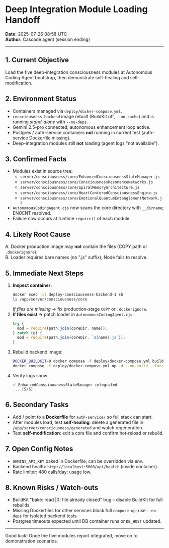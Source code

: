 # Deep Integration Module Loading Handoff

**Date:** 2025-07-26 08:58 UTC  
**Author:** Cascade agent (session ending)

---

## 1. Current Objective
Load the five deep-integration consciousness modules at Autonomous Coding Agent bootstrap, then demonstrate self-healing and self-modification.

## 2. Environment Status
* Containers managed via `deploy/docker-compose.yml`.
* `consciousness-backend` image rebuilt (BuildKit off, `--no-cache`) and is running *stand-alone* with `--no-deps`.
* Gemini 2.5-pro connected; autonomous enhancement loop active.
* Postgres / auth-service containers **not** running in current test (auth-service Dockerfile missing).
* Deep-integration modules still **not** loading (agent logs "not available").

## 3. Confirmed Facts
* Modules exist in source tree:
  * `server/consciousness/core/EnhancedConsciousnessStateManager.js`
  * `server/consciousness/core/ConsciousnessResonanceNetworks.js`
  * `server/consciousness/core/SpiralMemoryArchitecture.js`
  * `server/consciousness/core/HeartCenteredConsciousnessEngine.js`
  * `server/consciousness/core/EmotionalQuantumEntanglementNetwork.js`
* `AutonomousCodingAgent.cjs` now scans the core directory with `__dirname`; ENOENT resolved.
* Failure now occurs at runtime `require()` of each module.

## 4. Likely Root Cause
A. Docker production image may **not** contain the files (COPY path or `.dockerignore`).  
B. Loader requires bare names (no ".js" suffix); Node fails to resolve.

## 5. Immediate Next Steps
1. **Inspect container:**
   ```bash
   docker exec -it deploy-consciousness-backend-1 sh
   ls /app/server/consciousness/core
   ```
   *If files are missing →* fix production-stage `COPY` or `.dockerignore`.
2. **If files exist →** patch loader in `AutonomousCodingAgent.cjs`:
   ```javascript
   try {
     mod = require(path.join(coreDir, name));
   } catch (e) {
     mod = require(path.join(coreDir, `${name}.js`));
   }
   ```
3. Rebuild backend image:
   ```bash
   DOCKER_BUILDKIT=0 docker compose -f deploy/docker-compose.yml build --no-cache consciousness-backend
   docker compose -f deploy/docker-compose.yml up -d --no-build --force-recreate --no-deps consciousness-backend
   ```
4. Verify logs show:
   ```
   ✅ EnhancedConsciousnessStateManager integrated
   ... (5/5)
   ```

## 6. Secondary Tasks
* Add / point to a **Dockerfile** for `auth-service/` so full stack can start.
* After modules load, test **self-healing**: delete a generated file in `/app/server/consciousness/generated` and watch regeneration.
* Test **self-modification**: edit a core file and confirm hot-reload or rebuild.

## 7. Open Config Notes
* `GEMINI_API_KEY` baked in Dockerfile; can be overridden via env.
* Backend health: `http://localhost:5000/api/health` (inside container).
* Rate limiter: 480 calls/day; usage low.

## 8. Known Risks / Watch-outs
* BuildKit "bake: read |0| file already closed" bug – disable BuildKit for full rebuilds.
* Missing Dockerfiles for other services block full `compose up`; use `--no-deps` for isolated backend tests.
* Postgres timeouts expected until DB container runs or `DB_HOST` updated.

---
Good luck! Once the five modules report integrated, move on to demonstration scenarios.
